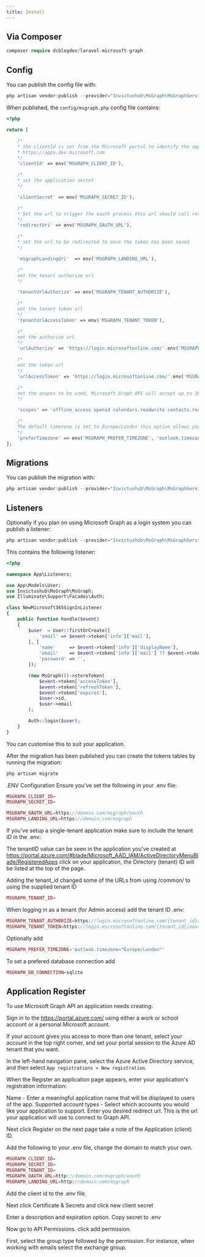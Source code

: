 ```yaml
---
title: Install
---
```


## Via Composer

```php
composer require dcblogdev/laravel-microsoft-graph
```

## Config
You can publish the config file with:

```php
php artisan vendor:publish --provider="Invictushub\MsGraph\MsGraphServiceProvider" --tag="config"
```

When published, the `config/msgraph.php` config file contains:

```php
<?php

return [

    /*
    * the clientId is set from the Microsoft portal to identify the application
    * https://apps.dev.microsoft.com
    */
    'clientId' => env('MSGRAPH_CLIENT_ID'),

    /*
    * set the application secret
    */

    'clientSecret' => env('MSGRAPH_SECRET_ID'),

    /*
    * Set the url to trigger the oauth process this url should call return MsGraph::connect();
    */
    'redirectUri' => env('MSGRAPH_OAUTH_URL'),

    /*
    * set the url to be redirected to once the token has been saved
    */

    'msgraphLandingUri'  => env('MSGRAPH_LANDING_URL'),

    /*
    set the tenant authorize url
    */

    'tenantUrlAuthorize' => env('MSGRAPH_TENANT_AUTHORIZE'),

    /*
    set the tenant token url
    */
    'tenantUrlAccessToken' => env('MSGRAPH_TENANT_TOKEN'),

    /*
    set the authorize url
    */
    'urlAuthorize' => 'https://login.microsoftonline.com/'.env('MSGRAPH_TENANT_ID', 'common').'/oauth2/v2.0/authorize',

    /*
    set the token url
    */
    'urlAccessToken' => 'https://login.microsoftonline.com/'.env('MSGRAPH_TENANT_ID', 'common').'/oauth2/v2.0/token',

    /*
    set the scopes to be used, Microsoft Graph API will accept up to 20 scopes
    */

    'scopes' => 'offline_access openid calendars.readwrite contacts.readwrite files.readwrite mail.readwrite mail.send tasks.readwrite mailboxsettings.readwrite user.readwrite',

    /*
    The default timezone is set to Europe/London this option allows you to set your prefered timetime
    */
    'preferTimezone' => env('MSGRAPH_PREFER_TIMEZONE', 'outlook.timezone="Europe/London"'),
];
```

## Migrations
You can publish the migration with:

```php
php artisan vendor:publish --provider="Invictushub\MsGraph\MsGraphServiceProvider" --tag="migrations"
```

## Listeners
Optionally if you plan on using Microsoft Graph as a login system you can publish a listener:

```php
php artisan vendor:publish --provider="Invictushub\MsGraph\MsGraphServiceProvider" --tag="Listeners"
```

This contains the following listener:

```php
<?php

namespace App\Listeners;

use App\Models\User;
use Invictushub\MsGraph\MsGraph;
use Illuminate\Support\Facades\Auth;

class NewMicrosoft365SignInListener
{
    public function handle($event)
    {
        $user  = User::firstOrCreate([
            'email' => $event->token['info']['mail'],
        ], [
            'name'     => $event->token['info']['displayName'],
            'email'    => $event->token['info']['mail'] ?? $event->token['info']['userPrincipalName'],
            'password' => '',
        ]);

        (new MsGraph())->storeToken(
            $event->token['accessToken'],
            $event->token['refreshToken'],
            $event->token['expires'],
            $user->id,
            $user->email
        );

        Auth::login($user);
    }
}
```

You can customise this to suit your application.

After the migration has been published you can create the tokens tables by running the migration:

```php
php artisan migrate
```

.ENV Configuration
Ensure you've set the following in your .env file:

```php
MSGRAPH_CLIENT_ID=
MSGRAPH_SECRET_ID=

MSGRAPH_OAUTH_URL=https://domain.com/msgraph/oauth
MSGRAPH_LANDING_URL=https://domain.com/msgraph
```

If you've setup a single-tenant application make sure to include the tenant ID in the .env:

The tenantID value can be seen in the application you've created at https://portal.azure.com/#blade/Microsoft_AAD_IAM/ActiveDirectoryMenuBlade/RegisteredApps click on your application, the Directory (tenant) ID will be listed at the top of the page.

Adding the tenant_id changed some of the URLs from using /common/ to using the supplied tenant ID

```php
MSGRAPH_TENANT_ID=
```

When logging in as a tenant (for Admin access) add the tenant ID .env:

```php
MSGRAPH_TENANT_AUTHORIZE=https://login.microsoftonline.com/{tenant_id}/adminconsent
MSGRAPH_TENANT_TOKEN=https://login.microsoftonline.com/{tenant_id}/oauth2/v2.0/token
```

Optionally add

```php
MSGRAPH_PREFER_TIMEZONE='outlook.timezone="Europe/London"'
```

To set a prefered database connection add

```php 
MSGRAPH_DB_CONNECTION=sqlite
```

## Application Register

To use Microsoft Graph API an application needs creating.

Sign in to the https://portal.azure.com/ using either a work or school account or a personal Microsoft account.

If your account gives you access to more than one tenant, select your account in the top right corner, and set your portal session to the Azure AD tenant that you want.

In the left-hand navigation pane, select the Azure Active Directory service, and then select `App registrations > New registration`.

When the Register an application page appears, enter your application's registration information:

Name - Enter a meaningful application name that will be displayed to users of the app.
Supported account types - Select which accounts you would like your application to support.
Enter you desired redirect url. This is the url your application will use to connect to Graph API.

Next click Register on the next page take a note of the Application (client) ID.

Add the following to your .env file, change the domain to match your own.

```php
MSGRAPH_CLIENT_ID=
MSGRAPH_SECRET_ID=
MSGRAPH_TENANT_ID=
MSGRAPH_OAUTH_URL=http://domain.com/msgraph/oauth
MSGRAPH_LANDING_URL=http://domain.com/msgraph
```

Add the client id to the .env file.

Next click Certificate & Secrets and click new client secret

Enter a description and expiration option. Copy secret to .env

Now go to API Permissions. click add permission.

First, select the group type followed by the permission. For instance, when working with emails select the exchange group.
